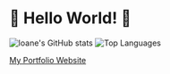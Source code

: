 # :yellow_heart: Hello World! :yellow_heart:

![Ioane's GitHub stats](https://github-readme-stats.vercel.app/api?username=ioane-stacks&show_icons=true)
![Top Languages](https://github-readme-stats.vercel.app/api/top-langs/?username=ioane-stacks&layout=compact)


<a href="https://ioane-stacks.github.io/MyPortfolio/">
  My Portfolio Website
</a>
